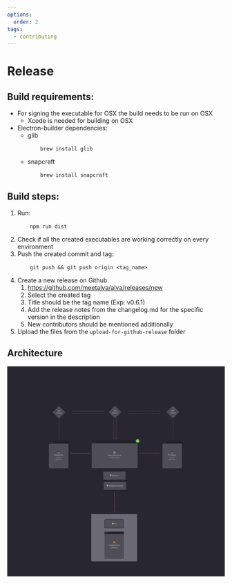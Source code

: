 ```yaml
---
options:
  order: 2
tags:
  - contributing
---
```


# Release

## Build requirements:
- For signing the executable for OSX the build needs to be run on OSX
	- Xcode is needed for building on OSX
- Electron-builder dependencies:
	- glib
		```
			brew install glib
		```
	- snapcraft
		```
			brew install snapcraft
		```

## Build steps:
1. Run:
	```
		npm run dist
	```
2. Check if all the created executables are working correctly on every environment
3. Push the created commit and tag:
	```
		git push && git push origin <tag_name>
	```
4. Create a new release on Github
	1. https://github.com/meetalva/alva/releases/new
	2. Select the created tag
	3. Title should be the tag name (Exp: v0.6.1)
	4. Add the release notes from the changelog.md for the specific version in the description
	5. New contributors should be mentioned additionally
5. Upload the files from the `upload-for-github-release` folder

## Architecture
![Architecture Diagram](./architecture-diagram.svg)
